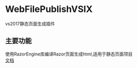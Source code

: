﻿# WebFilePublishVSIX
vs2017静态页面生成插件
## 主要功能
使用RazorEngine库编译Razor页面生成html,适用于静态页面项目  
[文档](https://mirrortom.date/wz/jizizuo/webvsix.html)